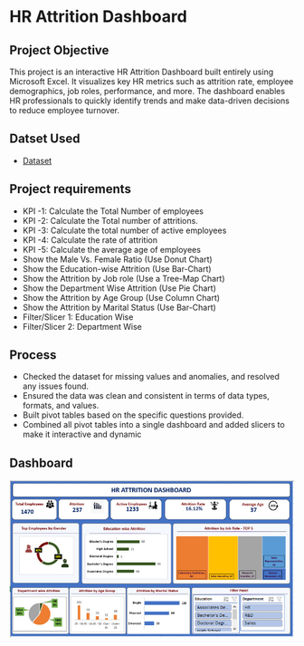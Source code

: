 # HR Attrition Dashboard
## Project Objective
This project is an interactive HR Attrition Dashboard built entirely using Microsoft Excel. It visualizes key HR metrics such as attrition rate, employee demographics, job roles, performance, and more. The dashboard enables HR professionals to quickly identify trends and make data-driven decisions to reduce employee turnover.
## Datset Used
- <a href="https://github.com/redwan011235/Excel-Dashboard/blob/main/Dataset%20of%20HR%20Attrition%20Project.xlsx">Dataset</a>
## Project requirements
-	KPI -1: Calculate the Total Number of employees
- KPI -2: Calculate the Total number of attritions. 
-	KPI -3: Calculate the total number of active employees
-	KPI -4: Calculate the rate of attrition
-	KPI -5: Calculate the average age of employees
-	Show the Male Vs. Female Ratio (Use Donut Chart)
-	Show the Education-wise Attrition (Use Bar-Chart)
-	Show the Attrition by Job role (Use a Tree-Map Chart)
-	Show the Department Wise Attrition (Use Pie Chart)
-	Show the Attrition by Age Group (Use Column Chart)
-	Show the Attrition by Marital Status (Use Bar-Chart)
-	Filter/Slicer 1: Education Wise
-	Filter/Slicer 2: Department Wise
  ## Process
- Checked the dataset for missing values and anomalies, and resolved any issues found.
- Ensured the data was clean and consistent in terms of data types, formats, and values.
- Built pivot tables based on the specific questions provided.
- Combined all pivot tables into a single dashboard and added slicers to make it interactive and dynamic
## Dashboard
![Screenshot](https://github.com/redwan011235/Excel-Dashboard/blob/main/Screenshot%20of%20HR%20Attrition%20Dashboard%20in%20Excel.jpg)

